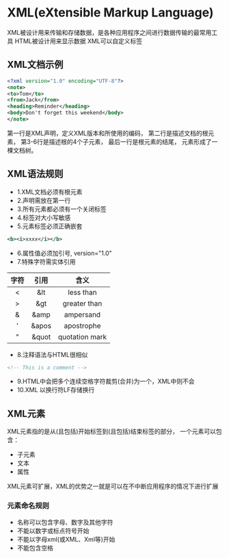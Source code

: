 # XML(eXtensible Markup Language)

XML被设计用来传输和存储数据，是各种应用程序之间进行数据传输的最常用工具
HTML被设计用来显示数据
XML可以自定义标签

## XML文档示例

```XML
<?xml version="1.0" encoding="UTF-8"?>
<note>
<to>Tom</to>
<from>Jack</from>
<heading>Reminder</heading>
<body>Don't forget this weekend</body>
</note>
```

第一行是XML声明，定义XML版本和所使用的编码，
第二行是描述文档的根元素，
第3-6行是描述根的4个子元素，
最后一行是根元素的结尾，
元素形成了一棵文档树。

## XML语法规则

- 1.XML文档必须有根元素
- 2.声明需放在第一行
- 3.所有元素都必须有一个关闭标签
- 4.标签对大小写敏感
- 5.元素标签必须正确嵌套

```XML
<b><i>xxxx</i></b>
```

- 6.属性值必须加引号, version="1.0"
- 7.特殊字符需实体引用

字符 | 引用 | 含义
:-: | :-: | :-:
< | &lt | less than
> | &gt | greater than
& | &amp | ampersand
' | &apos | apostrophe
" | &quot | quotation mark

- 8.注释语法与HTML很相似

```XML
<!-- This is a comment -->
```

- 9.HTML中会把多个连续空格字符裁剪(合并)为一个，XML中则不会
- 10.XML 以换行符LF存储换行

## XML元素

XML元素指的是从(且包括)开始标签到(且包括)结束标签的部分，
一个元素可以包含：

- 子元素
- 文本
- 属性

XML元素可扩展，XML的优势之一就是可以在不中断应用程序的情况下进行扩展

### 元素命名规则

- 名称可以包含字母、数字及其他字符
- 不能以数字或标点符号开始
- 不能以字母xml(或XML、Xml等)开始
- 不能包含空格